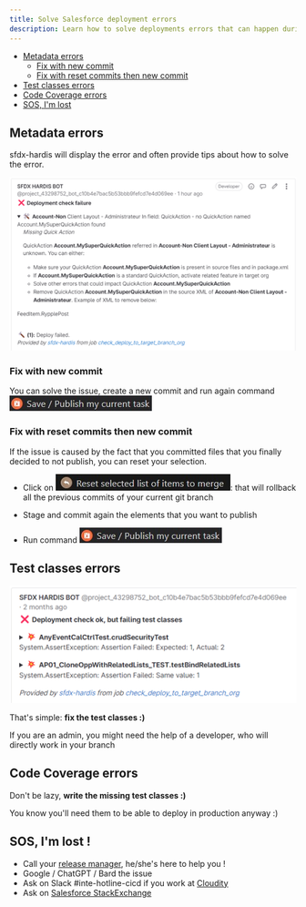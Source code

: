 ```yaml
---
title: Solve Salesforce deployment errors
description: Learn how to solve deployments errors that can happen during merge requests
---
```

<!-- markdownlint-disable MD013 -->

- [Metadata errors](#metadata-errors)
  - [Fix with new commit](#fix-with-new-commit)
  - [Fix with reset commits then new commit](#fix-with-reset-commits-then-new-commit)
- [Test classes errors](#test-classes-errors)
- [Code Coverage errors](#code-coverage-errors)
- [SOS, I'm lost](#sos-im-lost)

## Metadata errors

sfdx-hardis will display the error and often provide tips about how to solve the error.

![](assets/images/job-deploy-msg-error.png)

### Fix with new commit

You can solve the issue, create a new commit and run again command ![](assets/images/btn-save-publish-task.jpg)

### Fix with reset commits then new commit

If the issue is caused by the fact that you committed files that you finally decided to not publish, you can reset your selection.

-  Click on ![](assets/images/btn-reset-items.jpg): that will rollback all the previous commits of your current git branch

- Stage and commit again the elements that you want to publish

- Run command ![](assets/images/btn-save-publish-task.jpg)

## Test classes errors

![](assets/images/job-deploy-msg-error-test-class.png)

That's simple: **fix the test classes :)**

If you are an admin, you might need the help of a developer, who will directly work in your branch

## Code Coverage errors

Don't be lazy, **write the missing test classes :)**

You know you'll need them to be able to deploy in production anyway :)

## SOS, I'm lost !

- Call your [release manager](salesforce-ci-cd-release-home.md), he/she's here to help you !
- Google / ChatGPT / Bard the issue
- Ask on Slack #inte-hotline-cicd if you work at [Cloudity](https://cloudity.com/)
- Ask on [Salesforce StackExchange](https://salesforce.stackexchange.com/)
